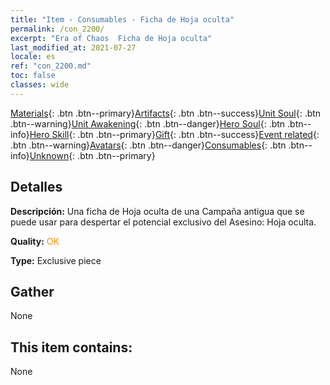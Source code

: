 ```yaml
---
title: "Item - Consumables - Ficha de Hoja oculta"
permalink: /con_2200/
excerpt: "Era of Chaos  Ficha de Hoja oculta"
last_modified_at: 2021-07-27
locale: es
ref: "con_2200.md"
toc: false
classes: wide
---
```

 [Materials](/ItemsES/){: .btn .btn--primary}[Artifacts](/ItemsES/Artifacts/){: .btn .btn--success}[Unit Soul](/ItemsES/UnitSoul/){: .btn .btn--warning}[Unit Awakening](/ItemsES/UnitAwakening/){: .btn .btn--danger}[Hero Soul](/ItemsES/HeroSoul/){: .btn .btn--info}[Hero Skill](/ItemsES/HeroSkill/){: .btn .btn--primary}[Gift](/ItemsES/Gift/){: .btn .btn--success}[Event related](/ItemsES/Events/){: .btn .btn--warning}[Avatars](/ItemsES/Avatars/){: .btn .btn--danger}[Consumables](/ItemsES/Consumables/){: .btn .btn--info}[Unknown](/ItemsES/Unknown/){: .btn .btn--primary}

## Detalles
 **Descripción:** Una ficha de Hoja oculta de una Campaña antigua que se puede usar para despertar el potencial exclusivo del Asesino: Hoja oculta.

 **Quality:** <span style="color: #FF8C00">OK</span>

 **Type:** Exclusive piece

## Gather

  None

## This item contains:

  None

